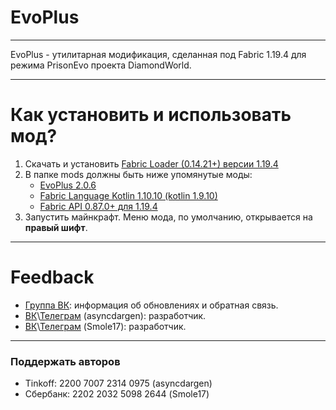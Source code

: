 # EvoPlus

---

EvoPlus - утилитарная модификация, сделанная под Fabric 1.19.4 для режима PrisonEvo проекта DiamondWorld.

---

# Как установить и использовать мод?
1. Скачать и установить [Fabric Loader (0.14.21+) версии 1.19.4](https://fabricmc.net/use/installer)
2. В папке mods должны быть ниже упомянутые моды:
   * [EvoPlus 2.0.6](https://github.com/asyncdargen/evo-plus/releases/tag/2.0.6)
   * [Fabric Language Kotlin 1.10.10 (kotlin 1.9.10)](https://modrinth.com/mod/fabric-language-kotlin/version/1.10.10+kotlin.1.9.10)
   * [Fabric API 0.87.0+ для 1.19.4](https://modrinth.com/mod/fabric-api/version/0.87.0+1.19.4)
3. Запустить майнкрафт. Меню мода, по умолчанию, открывается на **правый шифт**.
---

# Feedback
* [Группа ВК](https://vk.com/evo_pluss): информация об обновлениях и обратная связь.
* [ВК](https://vk.com/evo_pluss)\\[Телеграм](https://asyncdargen.t.me/) (asyncdargen): разработчик.
* [ВК](https://vk.com/smole17)\\[Телеграм](https://chmol17.t.me/) (Smole17): разработчик.

---

### Поддержать авторов
* Tinkoff: 2200 7007 2314 0975 (asyncdargen)
* Сбербанк: 2202 2032 5098 2644 (Smole17)
